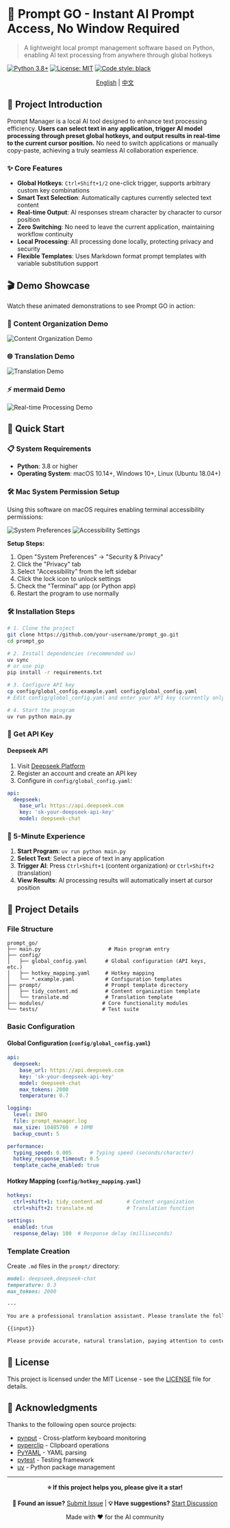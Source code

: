 # 🚀 Prompt GO - Instant AI Prompt Access, No Window Required

> A lightweight local prompt management software based on Python, enabling AI text processing from anywhere through global hotkeys

[![Python 3.8+](https://img.shields.io/badge/python-3.8+-blue.svg)](https://www.python.org/downloads/)
[![License: MIT](https://img.shields.io/badge/License-MIT-yellow.svg)](https://opensource.org/licenses/MIT)
[![Code style: black](https://img.shields.io/badge/code%20style-black-000000.svg)](https://github.com/psf/black)

<div align="center">

[English](README.md) | [中文](README_CN.md)

</div>

## 📖 Project Introduction

Prompt Manager is a local AI tool designed to enhance text processing efficiency. **Users can select text in any application, trigger AI model processing through preset global hotkeys, and output results in real-time to the current cursor position.** No need to switch applications or manually copy-paste, achieving a truly seamless AI collaboration experience.

### ✨ Core Features

- **Global Hotkeys**: `Ctrl+Shift+1/2` one-click trigger, supports arbitrary custom key combinations
- **Smart Text Selection**: Automatically captures currently selected text content
- **Real-time Output**: AI responses stream character by character to cursor position
- **Zero Switching**: No need to leave the current application, maintaining workflow continuity
- **Local Processing**: All processing done locally, protecting privacy and security
- **Flexible Templates**: Uses Markdown format prompt templates with variable substitution support


## 🎬 Demo Showcase

Watch these animated demonstrations to see Prompt GO in action:

### 📝 Content Organization Demo
![Content Organization Demo](docs/images/CleanShot%202025-07-24%20at%2020.39.57.gif)

### 🌐 Translation Demo  
![Translation Demo](docs/images/CleanShot%202025-07-24%20at%2020.42.00.gif)

### ⚡ mermaid Demo
![Real-time Processing Demo](docs/images/CleanShot%202025-07-24%20at%2020.44.17.gif)


## 🚀 Quick Start

### 📋 System Requirements
- **Python**: 3.8 or higher
- **Operating System**: macOS 10.14+, Windows 10+, Linux (Ubuntu 18.04+)

### 🛠️ Mac System Permission Setup

Using this software on macOS requires enabling terminal accessibility permissions:

![System Preferences](docs/images/system_preferences.png)
![Accessibility Settings](docs/images/accessibility_settings.png)

**Setup Steps:**
1. Open "System Preferences" → "Security & Privacy"
2. Click the "Privacy" tab
3. Select "Accessibility" from the left sidebar
4. Click the lock icon to unlock settings
5. Check the "Terminal" app (or Python app)
6. Restart the program to use normally

### 🛠️ Installation Steps

```bash
# 1. Clone the project
git clone https://github.com/your-username/prompt_go.git
cd prompt_go

# 2. Install dependencies (recommended uv)
uv sync
# or use pip
pip install -r requirements.txt

# 3. Configure API key
cp config/global_config.example.yaml config/global_config.yaml
# Edit config/global_config.yaml and enter your API key (currently only supports deepseek)

# 4. Start the program
uv run python main.py
```

### 🔑 Get API Key

#### Deepseek API
1. Visit [Deepseek Platform](https://platform.deepseek.com/)
2. Register an account and create an API key
3. Configure in `config/global_config.yaml`:

```yaml
api:
  deepseek:
    base_url: https://api.deepseek.com
    key: 'sk-your-deepseek-api-key'
    model: deepseek-chat
```

### 🎯 5-Minute Experience

1. **Start Program**: `uv run python main.py`
2. **Select Text**: Select a piece of text in any application
3. **Trigger AI**: Press `Ctrl+Shift+1` (content organization) or `Ctrl+Shift+2` (translation)
4. **View Results**: AI processing results will automatically insert at cursor position

## 📁 Project Details

### File Structure

```
prompt_go/
├── main.py                      # Main program entry
├── config/
│   ├── global_config.yaml      # Global configuration (API keys, etc.)
│   ├── hotkey_mapping.yaml     # Hotkey mapping
│   └── *.example.yaml          # Configuration templates
├── prompt/                     # Prompt template directory
│   ├── tidy_content.md         # Content organization template
│   └── translate.md            # Translation template
├── modules/                   # Core functionality modules
└── tests/                     # Test suite
```

### Basic Configuration

#### Global Configuration (`config/global_config.yaml`)

```yaml
api:
  deepseek:
    base_url: https://api.deepseek.com
    key: 'sk-your-deepseek-api-key'
    model: deepseek-chat
    max_tokens: 2000
    temperature: 0.7

logging:
  level: INFO
  file: prompt_manager.log
  max_size: 10485760  # 10MB
  backup_count: 5

performance:
  typing_speed: 0.005      # Typing speed (seconds/character)
  hotkey_response_timeout: 0.5
  template_cache_enabled: true
```

#### Hotkey Mapping (`config/hotkey_mapping.yaml`)

```yaml
hotkeys:
  ctrl+shift+1: tidy_content.md        # Content organization
  ctrl+shift+2: translate.md           # Translation function

settings:
  enabled: true
  response_delay: 100  # Response delay (milliseconds)
```

### Template Creation

Create `.md` files in the `prompt/` directory:

```markdown
model: deepseek,deepseek-chat
temperature: 0.3
max_tokens: 2000

---

You are a professional translation assistant. Please translate the following text into English, maintaining the original tone and format:

{{input}}

Please provide accurate, natural translation, paying attention to contextual coherence.
```

## 📄 License

This project is licensed under the MIT License - see the [LICENSE](LICENSE) file for details.

## 🙏 Acknowledgments

Thanks to the following open source projects:
- [pynput](https://github.com/moses-palmer/pynput) - Cross-platform keyboard monitoring
- [pyperclip](https://github.com/asweigart/pyperclip) - Clipboard operations
- [PyYAML](https://github.com/yaml/pyyaml) - YAML parsing
- [pytest](https://github.com/pytest-dev/pytest) - Testing framework
- [uv](https://github.com/astral-sh/uv) - Python package management

---

<div align="center">

**⭐ If this project helps you, please give it a star!**

**🐛 Found an issue?** [Submit Issue](https://github.com/astordu/prompt_go/issues) | **💡 Have suggestions?** [Start Discussion](https://github.com/astordu/prompt_go/discussions)

Made with ❤️ for the AI community

</div>